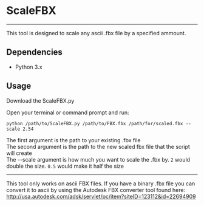 # ScaleFBX
---

This tool is designed to scale any ascii .fbx file by a specified ammount. 

## Dependencies

- Python 3.x

## Usage

Download the ScaleFBX.py

Open your terminal or command prompt and run:

`python /path/to/ScaleFBX.py /path/to/FBX.fbx /path/for/scaled.fbx --scale 2.54`

The first argument is the path to your existing .fbx file  
The second argument is the path to the new scaled fbx file that the script will create  
The --scale argument is how much you want to scale the .fbx by. `2` would double the size. `0.5` would make it half the size  

---

This tool only works on ascii FBX files. If you have a binary .fbx file you can convert it to ascii by using the Autodesk FBX converter tool found here: http://usa.autodesk.com/adsk/servlet/pc/item?siteID=123112&id=22694909
